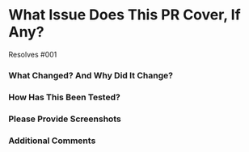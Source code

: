 # What Issue Does This PR Cover, If Any?

Resolves #001 <!--fill issue number-->

### What Changed? And Why Did It Change?

### How Has This Been Tested?

### Please Provide Screenshots

### Additional Comments
